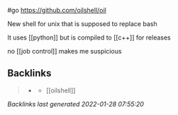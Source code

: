 #go https://github.com/oilshell/oil

New shell for unix that is supposed to replace bash

It uses [[python]] but is compiled to [[c++]] for releases

no [[job control]] makes me suspicious

## Backlinks

> - [](2021-01-11.md)
>   - [[oilshell]]

_Backlinks last generated 2022-01-28 07:55:20_
